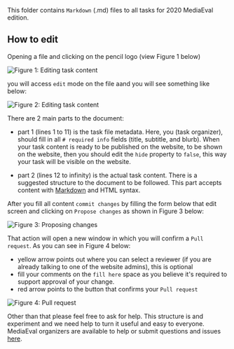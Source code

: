 This folder contains `Markdown` (.md) files to all tasks for 2020 MediaEval edition.

## How to edit

Opening a file and clicking on the pencil logo (view Figure 1 below)

![Figure 1: Editing task content](/docs/task_edition1.png "Figure 1: Editing task content")

you will access `edit` mode on the file aand you will see something like below:

![Figure 2: Editing task content](/docs/task_edition2.png "Figure 1: Editing task content")

There are 2 main parts to the document:

* part 1 (lines 1 to 11) is the task file metadata. Here, you (task organizer), should fill in all `# required info` fields (title, subtitle, and blurb). When your task content is ready to be published on the website, to be shown on the website, then you should edit the `hide` property to `false`, this way your task will be visible on the website.

* part 2 (lines 12 to infinity) is the actual task content. There is a suggested structure to the document to be followed. This part accepts content with [Markdown](https://daringfireball.net/projects/markdown/syntax) and HTML syntax.

After you fill all content `commit changes` by filling the form below that edit screen and clicking on `Propose changes` as shown in Figure 3 below:

![Figure 3: Proposing changes](/docs/task_edition3.png "Figure 3: Proposing changes")

That action will open a new window in which you will confirm a `Pull request`. As you can see in Figure 4 below:
*  yellow arrow points out where you can select a reviewer (if you are already talking to one of the website admins), this is optional
* fill your comments on the `fill here` space as you believe it's required to support approval of your change.
* red arrow points to the button that confirms your `Pull request`

![Figure 4: Pull request](/docs/task_edition4.png "Figure 3: Pull request")

Other than that please feel free to ask for help. This structure is and experiment and we need help to turn it useful and easy to everyone. MediaEval organizers are available to help or submit questions and issues [here](https://github.com/multimediaeval/multimediaeval.github.io/issues).


